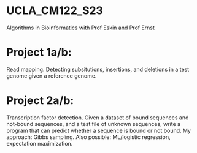 # UCLA_CM122_S23
Algorithms in Bioinformatics with Prof Eskin and Prof Ernst

# Project 1a/b:
Read mapping. Detecting subsitutions, insertions, and deletions in a test genome given a reference genome.

# Project 2a/b:
Transcription factor detection. Given a dataset of bound sequences and not-bound sequences, and a test file of unknown sequences, write a program that can predict whether a sequence is bound or not bound.
My approach: Gibbs sampling. Also possible: ML/logistic regression, expectation maximization.
